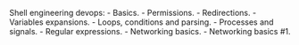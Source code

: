 Shell engineering devops:
	- Basics.
	- Permissions.
	- Redirections.
	- Variables expansions.
	- Loops, conditions and parsing.
	- Processes and signals.
	- Regular expressions.
	- Networking basics.
	- Networking basics #1.
